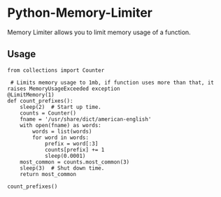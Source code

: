 # Python-Memory-Limiter
Memory Limiter allows you to limit memory usage of a function.

## Usage
```
from collections import Counter

 # Limits memory usage to 1mb, if function uses more than that, it raises MemoryUsageExceeded exception
@LimitMemory(1)
def count_prefixes():
    sleep(2)  # Start up time.
    counts = Counter()
    fname = '/usr/share/dict/american-english'
    with open(fname) as words:
        words = list(words)
        for word in words:
            prefix = word[:3]
            counts[prefix] += 1
            sleep(0.0001)
    most_common = counts.most_common(3)
    sleep(3)  # Shut down time.
    return most_common

count_prefixes()
```
